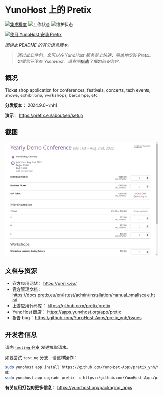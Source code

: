 <!--
注意：此 README 由 <https://github.com/YunoHost/apps/tree/master/tools/readme_generator> 自动生成
请勿手动编辑。
-->

# YunoHost 上的 Pretix

[![集成程度](https://apps.yunohost.org/badge/integration/pretix)](https://ci-apps.yunohost.org/ci/apps/pretix/)
![工作状态](https://apps.yunohost.org/badge/state/pretix)
![维护状态](https://apps.yunohost.org/badge/maintained/pretix)

[![使用 YunoHost 安装 Pretix](https://install-app.yunohost.org/install-with-yunohost.svg)](https://install-app.yunohost.org/?app=pretix)

*[阅读此 README 的其它语言版本。](./ALL_README.md)*

> *通过此软件包，您可以在 YunoHost 服务器上快速、简单地安装 Pretix。*  
> *如果您还没有 YunoHost，请参阅[指南](https://yunohost.org/install)了解如何安装它。*

## 概况

Ticket shop application for conferences, festivals, concerts, tech events, shows, exhibitions, workshops, barcamps, etc.

**分发版本：** 2024.9.0~ynh1

**演示：** <https://pretix.eu/about/en/setup>

## 截图

![Pretix 的截图](./doc/screenshots/screenshot.png)

## 文档与资源

- 官方应用网站： <https://pretix.eu/>
- 官方管理文档： <https://docs.pretix.eu/en/latest/admin/installation/manual_smallscale.html>
- 上游应用代码库： <https://github.com/pretix/pretix>
- YunoHost 商店： <https://apps.yunohost.org/app/pretix>
- 报告 bug： <https://github.com/YunoHost-Apps/pretix_ynh/issues>

## 开发者信息

请向 [`testing` 分支](https://github.com/YunoHost-Apps/pretix_ynh/tree/testing) 发送拉取请求。

如要尝试 `testing` 分支，请这样操作：

```bash
sudo yunohost app install https://github.com/YunoHost-Apps/pretix_ynh/tree/testing --debug
或
sudo yunohost app upgrade pretix -u https://github.com/YunoHost-Apps/pretix_ynh/tree/testing --debug
```

**有关应用打包的更多信息：** <https://yunohost.org/packaging_apps>
